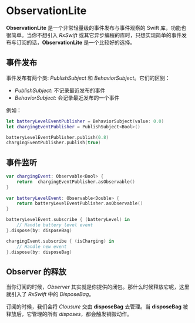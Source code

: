 # ObservationLite
**ObservationLite** 是一个非常轻量级的事件发布与事件观察的 Swift 库，功能也很简单。当你不想引入 *RxSwift* 或其它异步编程的库时，只想实现简单的事件发布与订阅的话，**ObservationLite** 是一个比较好的选择。



## 事件发布

事件发布有两个类: *PublishSubject* 和 *BehaviorSubject*。它们的区别：

- *PublishSubject*:   不记录最近发布的事件
- *BehaviorSubject*:  会记录最近发布的一个事件

例如：

```swift
let batteryLevelEventPublisher = BehaviorSubject(value: 0.0)
let chargingEventPublisher = PublishSubject<Bool>()

batteryLevelEventPublisher.publish(0.8)
chargingEventPublisher.publish(true)
```



## 事件监听

```swift
var chargingEvent: Observable<Bool> {
    return  chargingEventPublisher.asObservable()
}
    
var batteryLevelEvent: Observable<Double> {
    return batteryLevelEventPublisher.asObservable()
}

batteryLevelEvent.subscribe { (batteryLevel) in
    // Handle battery level event
}.dispose(by: disposeBag)

chargingEvent.subscribe { (isCharging) in
    // Handle new event
}.dispose(by: disposeBag)
```



## Observer 的释放

当你订阅的时候，*Observer* 其实就是你提供的闭包。那什么时候释放它呢，这里就引入了 *RxSwift* 中的 *DisposeBag*。

订阅的时候，我们会将 *Clousure* 交由 **disposeBag** 去管理。当 **disposeBag** 被释放后，它管理的所有 *disposes*，都会触发销毁动作。